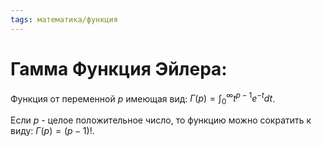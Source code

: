 ```yaml
---
tags: математика/функция
---
```

# Гамма Функция Эйлера:
Функция от переменной $p$ имеющая вид:
$\Gamma(p) = \int^{\infty}_0{t^{p-1}e^{-t}dt}$.

Если $p$ - целое положительное число, то функцию можно сократить к виду:
$\Gamma(p) = (p-1)!$.